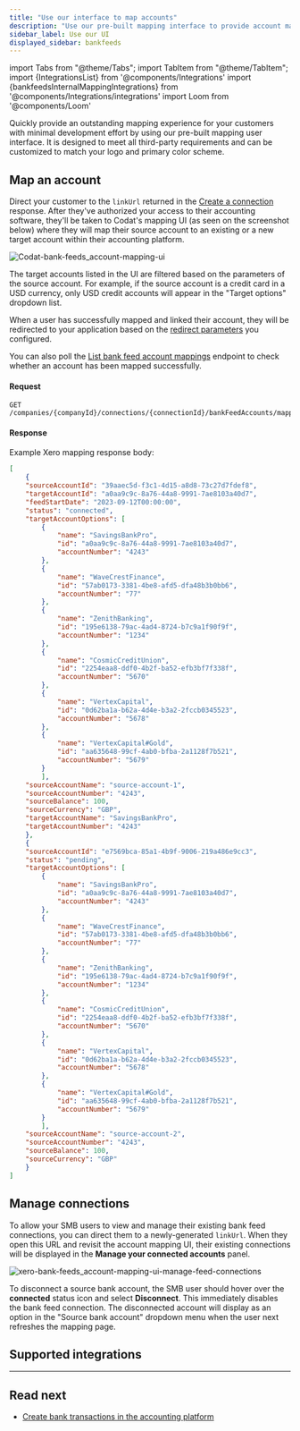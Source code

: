 ```yaml
---
title: "Use our interface to map accounts"
description: "Use our pre-built mapping interface to provide account mapping in your app with minimal development effort"
sidebar_label: Use our UI
displayed_sidebar: bankfeeds
---
```


import Tabs from "@theme/Tabs";
import TabItem from "@theme/TabItem";
import {IntegrationsList} from '@components/Integrations'
import {bankfeedsInternalMappingIntegrations} from '@components/Integrations/integrations'
import Loom from '@components/Loom'

Quickly provide an outstanding mapping experience for your customers with minimal development effort by using our pre-built mapping user interface. It is designed to meet all third-party requirements and can be customized to match your logo and primary color scheme. 

## Map an account

Direct your customer to the `linkUrl` returned in the [Create a connection](/bank-feeds/create-account#create-a-connection) response. After they've authorized your access to their accounting software, they'll be taken to Codat's mapping UI (as seen on the screenshot below) where they will map their source account to an existing or a new target account within their accounting platform. 

![Codat-bank-feeds_account-mapping-ui](/img/bank-feeds/mappingUi.png "Codat-provided account mapping UI")

The target accounts listed in the UI are filtered based on the parameters of the source account. For example, if the source account is a credit card in a USD currency, only USD credit accounts will appear in the "Target options" dropdown list.

When a user has successfully mapped and linked their account, they will be redirected to your application based on the [redirect parameters](/auth-flow/customize/set-up-redirects) you configured. 

You can also poll the [List bank feed account mappings](/bank-feeds-api#/operations/get-bank-account-mapping) endpoint to check whether an account has been mapped successfully.

<Tabs>

<TabItem value="HTTP" label="HTTP">

#### Request

```http
GET /companies/{companyId}/connections/{connectionId}/bankFeedAccounts/mapping
```

#### Response

Example Xero mapping response body:

```json
[
    {
	"sourceAccountId": "39aaec5d-f3c1-4d15-a8d8-73c27d7fdef8",
	"targetAccountId": "a0aa9c9c-8a76-44a8-9991-7ae8103a40d7",
	"feedStartDate": "2023-09-12T00:00:00",
	"status": "connected",
	"targetAccountOptions": [
		{
			"name": "SavingsBankPro",
			"id": "a0aa9c9c-8a76-44a8-9991-7ae8103a40d7",
			"accountNumber": "4243"
		},
		{
			"name": "WaveCrestFinance",
			"id": "57ab0173-3381-4be8-afd5-dfa48b3b0bb6",
			"accountNumber": "77"
		},
		{
			"name": "ZenithBanking",
			"id": "195e6138-79ac-4ad4-8724-b7c9a1f90f9f",
			"accountNumber": "1234"
		},
		{
			"name": "CosmicCreditUnion",
			"id": "2254eaa8-ddf0-4b2f-ba52-efb3bf7f338f",
			"accountNumber": "5670"
		},
		{
			"name": "VertexCapital",
			"id": "0d62ba1a-b62a-4d4e-b3a2-2fccb0345523",
			"accountNumber": "5678"
		},
		{
			"name": "VertexCapital#Gold",
			"id": "aa635648-99cf-4ab0-bfba-2a1128f7b521",
			"accountNumber": "5679"
		}
		],
	"sourceAccountName": "source-account-1",
	"sourceAccountNumber": "4243",
	"sourceBalance": 100,
	"sourceCurrency": "GBP",
	"targetAccountName": "SavingsBankPro",
	"targetAccountNumber": "4243"
	},
	{
	"sourceAccountId": "e7569bca-85a1-4b9f-9006-219a486e9cc3",
	"status": "pending",
	"targetAccountOptions": [
		{
			"name": "SavingsBankPro",
			"id": "a0aa9c9c-8a76-44a8-9991-7ae8103a40d7",
			"accountNumber": "4243"
		},
		{
			"name": "WaveCrestFinance",
			"id": "57ab0173-3381-4be8-afd5-dfa48b3b0bb6",
			"accountNumber": "77"
		},
		{
			"name": "ZenithBanking",
			"id": "195e6138-79ac-4ad4-8724-b7c9a1f90f9f",
			"accountNumber": "1234"
		},
		{
			"name": "CosmicCreditUnion",
			"id": "2254eaa8-ddf0-4b2f-ba52-efb3bf7f338f",
			"accountNumber": "5670"
		},
		{
			"name": "VertexCapital",
			"id": "0d62ba1a-b62a-4d4e-b3a2-2fccb0345523",
			"accountNumber": "5678"
		},
		{
			"name": "VertexCapital#Gold",
			"id": "aa635648-99cf-4ab0-bfba-2a1128f7b521",
			"accountNumber": "5679"
		}
		],
	"sourceAccountName": "source-account-2",
	"sourceAccountNumber": "4243",
	"sourceBalance": 100,
	"sourceCurrency": "GBP"
	}
]
```

</TabItem >

</Tabs>

## Manage connections

To allow your SMB users to view and manage their existing bank feed connections, you can direct them to a newly-generated `linkUrl`. When they open this URL and revisit the account mapping UI, their existing connections will be displayed in the **Manage your connected accounts** panel.

![xero-bank-feeds_account-mapping-ui-manage-feed-connections](/img/bank-feeds/xero-bank-feeds/xero-bank-feeds_account-mapping-ui-manage-feed-connections.png "Codat-provided account mapping UI showing several connected accounts in the bottom panel.")

To disconnect a source bank account, the SMB user should hover over the **connected** status icon and select **Disconnect**. This immediately disables the bank feed connection. The disconnected account will display as an option in the "Source bank account" dropdown menu when the user next refreshes the mapping page.

## Supported integrations

<IntegrationsList integrations={bankfeedsInternalMappingIntegrations}/>

---

## Read next

* [Create bank transactions in the accounting platform](/bank-feeds/pushing-transactions)
